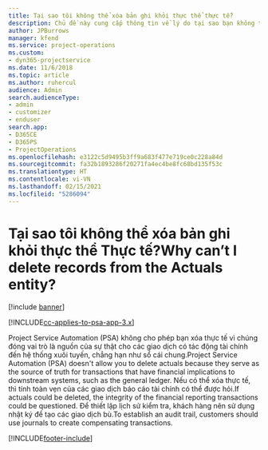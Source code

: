 ```yaml
---
title: Tại sao tôi không thể xóa bản ghi khỏi thực thể thực tế?
description: Chủ đề này cung cấp thông tin về lý do tại sao bạn không thể xóa các bản ghi khỏi thực thể thực tế.
author: JPBurrows
manager: kfend
ms.service: project-operations
ms.custom:
- dyn365-projectservice
ms.date: 11/6/2018
ms.topic: article
ms.author: ruhercul
audience: Admin
search.audienceType:
- admin
- customizer
- enduser
search.app:
- D365CE
- D365PS
- ProjectOperations
ms.openlocfilehash: e3122c5d9495b3ff9a683f477e719ce0c228a84d
ms.sourcegitcommit: fa32b1893286f20271fa4ec4be8fc68bd135f53c
ms.translationtype: HT
ms.contentlocale: vi-VN
ms.lasthandoff: 02/15/2021
ms.locfileid: "5286094"
---
```

# <a name="why-cant-i-delete-records-from-the-actuals-entity"></a><span data-ttu-id="32790-103">Tại sao tôi không thể xóa bản ghi khỏi thực thể Thực tế?</span><span class="sxs-lookup"><span data-stu-id="32790-103">Why can’t I delete records from the Actuals entity?</span></span>

[!include [banner](../includes/psa-now-project-operations.md)]

[!INCLUDE[cc-applies-to-psa-app-3.x](../includes/cc-applies-to-psa-app-3x.md)]

<span data-ttu-id="32790-104">Project Service Automation (PSA) không cho phép bạn xóa thực tế vì chúng đóng vai trò là nguồn của sự thật cho các giao dịch có tác động tài chính đến hệ thống xuôi tuyến, chẳng hạn như sổ cái chung.</span><span class="sxs-lookup"><span data-stu-id="32790-104">Project Service Automation (PSA) doesn't allow you to delete actuals because they serve as the source of truth for transactions that have financial implications to downstream systems, such as the general ledger.</span></span> <span data-ttu-id="32790-105">Nếu có thể xóa thực tế, thì tính toàn vẹn của các giao dịch báo cáo tài chính có thể được hỏi.</span><span class="sxs-lookup"><span data-stu-id="32790-105">If actuals could be deleted, the integrity of the financial reporting transactions could be questioned.</span></span> <span data-ttu-id="32790-106">Để thiết lập lịch sử kiểm tra, khách hàng nên sử dụng nhật ký để tạo các giao dịch bù.</span><span class="sxs-lookup"><span data-stu-id="32790-106">To establish an audit trail, customers should use journals to create compensating transactions.</span></span>



[!INCLUDE[footer-include](../includes/footer-banner.md)]